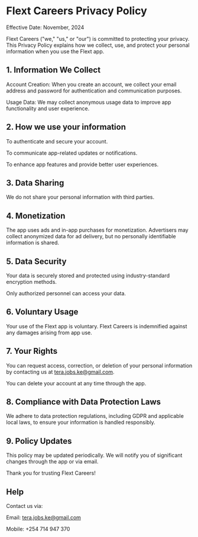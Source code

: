 
# Flext Careers Privacy Policy

Effective Date: November, 2024

Flext Careers ("we," "us," or "our") is committed to protecting your privacy. This Privacy Policy explains how we collect, use, and protect your personal information when you use the Flext app.


## 1. Information We Collect
Account Creation: When you create an account, we collect your email address and password for authentication and communication purposes.

Usage Data: We may collect anonymous usage data to improve app functionality and user experience.

## 2. How we use your information
To authenticate and secure your account.

To communicate app-related updates or notifications.

To enhance app features and provide better user experiences.

## 3. Data Sharing
We do not share your personal information with third parties.

## 4. Monetization
The app uses ads and in-app purchases for monetization. Advertisers may collect anonymized data for ad delivery, but no personally identifiable information is shared.

## 5. Data Security
Your data is securely stored and protected using industry-standard encryption methods.

Only authorized personnel can access your data.

## 6. Voluntary Usage
Your use of the Flext app is voluntary. Flext Careers is indemnified against any damages arising from app use.

## 7. Your Rights
You can request access, correction, or deletion of your personal information by contacting us at tera.jobs.ke@gmail.com.

You can delete your account at any time through the app.

## 8. Compliance with Data Protection Laws
We adhere to data protection regulations, including GDPR and applicable local laws, to ensure your information is handled responsibly.

## 9. Policy Updates
This policy may be updated periodically. We will notify you of significant changes through the app or via email.

Thank you for trusting Flext Careers!

## Help

Contact us via:

Email: tera.jobs.ke@gmail.com

Mobile: +254 714 947 370